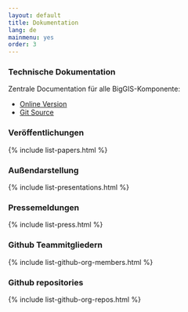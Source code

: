 ```yaml
---
layout: default
title: Dokumentation
lang: de
mainmenu: yes
order: 3
---
```


### Technische Dokumentation
Zentrale Documentation für alle BigGIS-Komponente:

- [Online Version](http://biggis-project.github.io/biggis-docs)
- [Git Source](https://github.com/biggis-project/biggis-docs)

### Veröffentlichungen
{% include list-papers.html %}

### Außendarstellung
{% include list-presentations.html %}

### Pressemeldungen
{% include list-press.html %}

### Github Teammitgliedern
{% include list-github-org-members.html %}

### Github repositories
{% include list-github-org-repos.html %}
